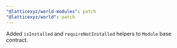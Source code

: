 ```yaml
---
"@latticexyz/world-modules": patch
"@latticexyz/world": patch
---
```


Added `isInstalled` and `requireNotInstalled` helpers to `Module` base contract.

